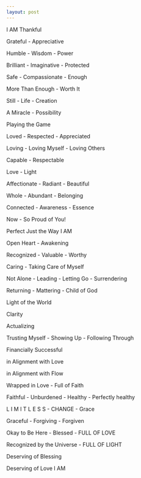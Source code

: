```yaml
---
layout: post
---
```


I AM Thankful

Grateful - Appreciative

Humble - Wisdom - Power

Brilliant - Imaginative - Protected

Safe - Compassionate - Enough

More Than Enough - Worth It

Still - Life - Creation

A Miracle - Possibility

Playing the Game

Loved - Respected - Appreciated

Loving - Loving Myself - Loving Others

Capable - Respectable

Love - Light

Affectionate - Radiant - Beautiful

Whole - Abundant - Belonging

Connected - Awareness - Essence

Now - So Proud of You!

Perfect Just the Way I AM

Open Heart - Awakening

Recognized - Valuable - Worthy

Caring - Taking Care of Myself

Not Alone - Leading - Letting Go - Surrendering

Returning - Mattering - Child of God

Light of the World

Clarity

Actualizing

Trusting Myself - Showing Up - Following Through

Financially Successful

in Alignment with Love

in Alignment with Flow

Wrapped in Love - Full of Faith

Faithful - Unburdened - Healthy - Perfectly healthy

L I M I T L E S S - CHANGE - Grace

Graceful - Forgiving - Forgiven

Okay to Be Here - Blessed - FULL OF LOVE

Recognized by the Universe - FULL OF LIGHT

Deserving of Blessing

Deserving of Love I AM
